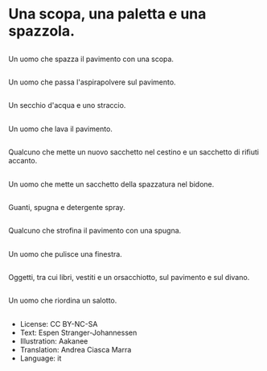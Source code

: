 # Una scopa, una paletta e una spazzola.

##
Un uomo che spazza il pavimento con una scopa.

##
Un uomo che passa l'aspirapolvere sul pavimento.

##
Un secchio d'acqua e uno straccio.

##
Un uomo che lava il pavimento.

##
Qualcuno che mette un nuovo sacchetto nel cestino e un sacchetto di rifiuti accanto.

##
Un uomo che mette un sacchetto della spazzatura nel bidone.

##
Guanti, spugna e detergente spray.

##
Qualcuno che strofina il pavimento con una spugna.

##
Un uomo che pulisce una finestra.

##
Oggetti, tra cui libri, vestiti e un orsacchiotto, sul pavimento e sul divano.

##
Un uomo che riordina un salotto.

##
* License: CC BY-NC-SA
* Text: Espen Stranger-Johannessen
* Illustration: Aakanee
* Translation: Andrea Ciasca Marra
* Language: it
